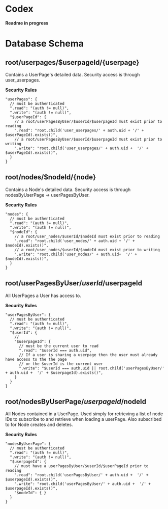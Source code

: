 # Codex


__Readme in progress__

Database Schema
=================


root/userpages/$userpageId/{userpage}
-------------------------------------
Contains a UserPage's detailed data. Security access is through user_userpages.

**Security Rules**
```
"userPages": {
  // must be authenticated
  ".read": "(auth != null)",
  ".write": "(auth != null)",
  "$userPageId": {
    // a root/userPagesByUser/$userId/$userpageId must exist prior to reading
    ".read": "root.child('user_userpages/' + auth.uid + '/' + $userPageId).exists()",
    // a root/userPagesByUser/$userId/$userpageId must exist prior to writing
    ".write": "root.child('user_userpages/' + auth.uid +  '/' + $userPageId).exists()",
  }
}
```

root/nodes/$nodeId/{node}
-------------------------
Contains a Node's detailed data. Security access is through nodesByUserPage -> userPagesByUser.

**Security Rules**
```
"nodes": {
  // must be authenticated
  ".read": "(auth != null)",
  ".write": "(auth != null)",
  "$nodeId": {
    // a root/user_nodes/$userId/$nodeId must exist prior to reading
    ".read": "root.child('user_nodes/' + auth.uid + '/' + $nodeId).exists()",
    // a root/user_nodes/$userId/$nodeId must exist prior to writing
    ".write": "root.child('user_nodes/' + auth.uid+  '/' + $nodeId).exists()",
  }
}
```

<!--root/user_nodes/$userId/$nodeId/true
------------------------------------
All Nodes a User has access to.

**Security Rules**
```
"user_nodes": {
  // must be authenticated
  ".read": "(auth != null)",
  ".write": "(auth != null)",
  "$userId": {
    // write: must have access to root/userpage_nodes/$userpageId/$nodeId which in turn must have access to user_userPages and user_nodes
    // read: must be the current user to access user_nodes/$userId
    "$nodeId": {
      // a root/user_nodes/$userId/$nodeId must exist prior to reading
      ".read": "root.child('user_nodes/' + auth.uid + '/' + $nodeId).exists()",
      // a root/user_nodes/$userId/$nodeId must exist prior to writing
      ".write": "root.child('user_nodes/' + auth.uid+  '/' + $nodeId).exists()",
    }
  }
}
```-->


root/userPagesByUser/$userId/$userpageId
---------------------------------------
All UserPages a User has access to. 

**Security Rules**
```
"userPagesByUser": {
  // must be authenticated
  ".read": "(auth != null)",
  ".write": "(auth != null)",
  "$userId": {
    // 
    "$userpageId": {
      // must be the current user to read
      ".read": "$userId === auth.uid",
      // If a user is sharing a userpage then the user must already have access to the the page
      // or the $userId is the current user
      ".write": "$userId === auth.uid || root.child('userPagesByUser/' + auth.uid +  '/' + $userpageId).exists()",
    }
  }
}
```

root/nodesByUserPage/$userpageId/$nodeId
---------------------------------------
All Nodes contained in a UserPage. Used simply for retrieving a list of node IDs to subscribe to and retrieve
when loading a userPage. Also subscribed to for Node creates and deletes.

**Security Rules**
```
"nodesByUserPage": {
  // must be authenticated
  ".read": "(auth != null)",
  ".write": "(auth != null)",
  "$userpageId": {
    // must have a userPagesByUser/$userId/$userPageId prior to reading
    ".read": "root.child('userPagesByUser/' + auth.uid +  '/' + $userpageId).exists()",
    ".write": "root.child('userPagesByUser/' + auth.uid +  '/' + $userpageId).exists()",
    "$nodeId": { }
  }
}
```